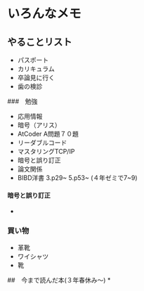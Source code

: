 # いろんなメモ

## やることリスト
* パスポート
* カリキュラム
* 卒論見に行く
* 歯の検診

###　勉強
* 応用情報
* 暗号（アリス）
* AtCoder A問題７０題
* リーダブルコード
* マスタリングTCP/IP
* 暗号と誤り訂正
* 論文関係
* BIBD洋書 3.p29~  5.p53~ (４年ゼミで7~9)

#### 暗号と誤り訂正
* 
  

### 買い物
* 革靴
* ワイシャツ
* 靴


##　今まで読んだ本(３年春休み～)
* 

